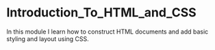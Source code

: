 # Introduction_To_HTML_and_CSS
In this module I learn how to construct HTML documents and add basic styling and layout using CSS.
